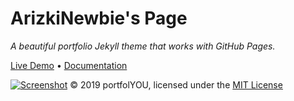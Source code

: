 # ArizkiNewbie's Page

  *A beautiful portfolio Jekyll theme that works with GitHub Pages.*

  [Live Demo](https://arizkinewbie.github.io/)
  •
  [Documentation](https://arizkinewbie.github.io/)

  [![Screenshot](screenshot.gif)](https://arizkinewbie.github.io)
© 2019 portfolYOU, licensed under the [MIT License](./LICENSE)